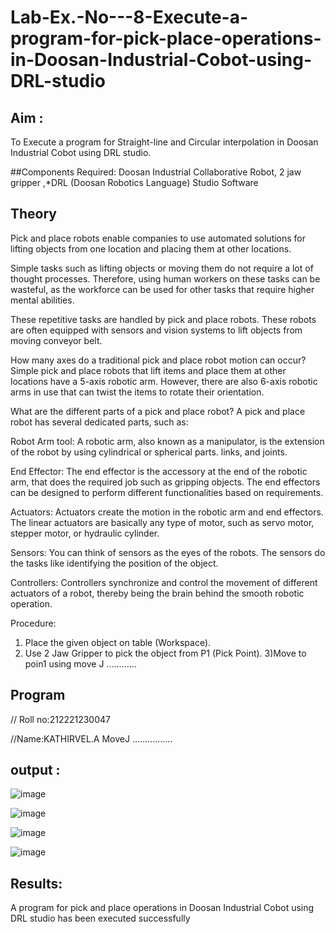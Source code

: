 # Lab-Ex.-No---8-Execute-a-program-for-pick-place-operations-in-Doosan-Industrial-Cobot-using-DRL-studio
## Aim :
To Execute a program for Straight-line and Circular interpolation in Doosan Industrial Cobot using DRL studio.

##Components Required: Doosan Industrial Collaborative Robot, 2 jaw gripper ,*DRL (Doosan Robotics Language) Studio Software


## Theory 
Pick and place robots enable companies to use automated solutions for lifting objects from one location and placing them at other locations.

Simple tasks such as lifting objects or moving them do not require a lot of thought processes. Therefore, using human workers on these tasks can be wasteful, as the workforce can be used for other tasks that require higher mental abilities.

These repetitive tasks are handled by pick and place robots. These robots are often equipped with sensors and vision systems to lift objects from moving conveyor belt.

How many axes do a traditional pick and place robot motion can occur?
Simple pick and place robots that lift items and place them at other locations have a 5-axis robotic arm. However, there are also 6-axis robotic arms in use that can twist the items to rotate their orientation.

What are the different parts of a pick and place robot?
A pick and place robot has several dedicated parts, such as:

Robot Arm tool: A robotic arm, also known as a manipulator, is the extension of the robot by using cylindrical or spherical parts. links, and joints.

End Effector: The end effector is the accessory at the end of the robotic arm, that does the required job such as gripping objects. The end effectors can be designed to perform different functionalities based on requirements.

Actuators: Actuators create the motion in the robotic arm and end effectors. The linear actuators are basically any type of motor, such as servo motor, stepper motor, or hydraulic cylinder.

Sensors: You can think of sensors as the eyes of the robots. The sensors do the tasks like identifying the position of the object.

Controllers: Controllers synchronize and control the movement of different actuators of a robot, thereby being the brain behind the smooth robotic operation.



Procedure:


1) Place the given object on table (Workspace).
2) Use 2 Jaw Gripper to pick the object from P1 (Pick Point). 
3)Move to poin1 using move J
............


## Program 
// Roll no:212221230047

//Name:KATHIRVEL.A
MoveJ ................

## output : 




![image](https://github.com/KathirvelAIDS/Lab-Ex.-No---8-Execute-a-program-for-pick-place-operations-in-Doosan-Industrial-Cobot-using-DRL-st/assets/94911373/318caaaf-8425-4ffe-975d-81723895aa06)




![image](https://github.com/KathirvelAIDS/Lab-Ex.-No---8-Execute-a-program-for-pick-place-operations-in-Doosan-Industrial-Cobot-using-DRL-st/assets/94911373/f509c1ff-abc0-4d17-b864-aaa898ad8723)





![image](https://github.com/KathirvelAIDS/Lab-Ex.-No---8-Execute-a-program-for-pick-place-operations-in-Doosan-Industrial-Cobot-using-DRL-st/assets/94911373/fc20690c-db66-461e-b554-7b5e517472cc)







![image](https://github.com/KathirvelAIDS/Lab-Ex.-No---8-Execute-a-program-for-pick-place-operations-in-Doosan-Industrial-Cobot-using-DRL-st/assets/94911373/fae65be6-8ff7-483d-8d8d-c603ebb7aae4)



## Results: 



A program for pick and place operations in Doosan Industrial Cobot using DRL studio has been executed successfully



